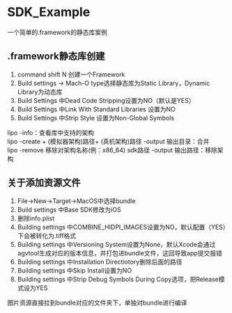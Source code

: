 # SDK_Example
一个简单的.framework的静态库案例

## .framework静态库创建
1. command shift N 创建一个Framework
2. Build settings -> Mach-O type选择静态库为Static Library，Dynamic Library为动态库
3. Build Settings 中Dead Code Stripping设置为NO（默认是YES）
4. Build Settings 中Link With Standard Libraries 设置为NO
5. Build Settings 中Strip Style 设置为Non-Global Symbols

lipo -info：查看库中支持的架构  
lipo -create + (模拟器架构)路径+ (真机架构)路径 -output 输出目录：合并    
lipo -remove 移除对架构名称(例：x86_64) sdk路径 -output 输出路径：移除架构  

## 关于添加资源文件
1. File->New->Target->MacOS中选择bundle
2. Build settings 中Base SDK修改为iOS
3. 删除info.plist
4. Building settings 中COMBINE_HIDPI_IMAGES设置为NO，默认配置（YES）下会被转化为.tiff格式
5. Building settings 中Versioning System设置为None，默认Xcode会通过agvtool生成对应的版本信息，并打包进bundle文件，这回导致app提交报错
6. Building settings 中Installation Directiotory删除后面的路径
7. Building settings 中Skip Install设置为NO
8. Building settings 中Strip Debug Symbols During Copy选项，把Release模式设为YES

图片资源直接拉到bundle对应的文件夹下，单独对bundle进行编译

